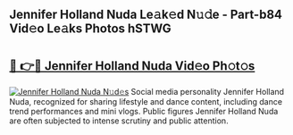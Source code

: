 ## Jennifer Holland Nuda Le𝚊k𝚎d N𝚞𝚍e - Part-b84 Vid𝚎o Le𝚊ks Photos hSTWG

# <h2><a href="http://fbf3ox.evod.top/?m=Jennifer+Holland+Nuda">🔗 👉🔴 Jennifer Holland Nuda Vid𝚎o Ph𝚘t𝚘s</a></h2>

[![Jennifer Holland Nuda N𝚞d𝚎s](https://i.imgur.com/8V9OHl7.gif)](http://fbf3ox.evod.top/?m=Jennifer+Holland+Nuda)
Social media personality Jennifer Holland Nuda, recognized for sharing lifestyle and dance content, including dance trend performances and mini vlogs. Public figures Jennifer Holland Nuda are often subjected to intense scrutiny and public attention. 
